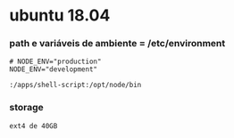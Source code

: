 # ubuntu 18.04

### path e variáveis de ambiente = /etc/environment

```
# NODE_ENV="production"
NODE_ENV="development"
```

```
:/apps/shell-script:/opt/node/bin
```

### storage

```
ext4 de 40GB
```
